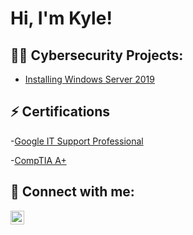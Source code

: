 <h1>Hi, I'm Kyle!

<h2>👨‍💻 Cybersecurity Projects:</h2>

- [Installing Windows Server 2019](https://github.com/Kylegibbons2/Windows-Server-2019)

<h2>⚡ Certifications</h2>

-[Google IT Support Professional](https://www.coursera.org/account/accomplishments/specialization/WXHS3X2T7NQ4)

-[CompTIA A+](https://www.credly.com/earner/earned/badge/3fd58687-731a-4ecc-bbed-a2291ee042a2)


<h2> 🤳 Connect with me:</h2>

[<img align="left" alt="Kylegibbons | LinkedIn" width="22px" src="https://cdn.jsdelivr.net/npm/simple-icons@v3/icons/linkedin.svg" />][linkedin]

[linkedin]: https://linkedin.com/in/kyle-gibbons-093271203


<!--
